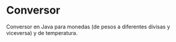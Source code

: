 # Conversor
Conversor en Java para monedas (de pesos a diferentes divisas y viceversa) y de temperatura.
